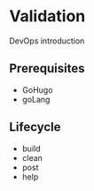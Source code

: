 # Validation
DevOps introduction

## Prerequisites
- GoHugo
- goLang

## Lifecycle
- build
- clean
- post
- help